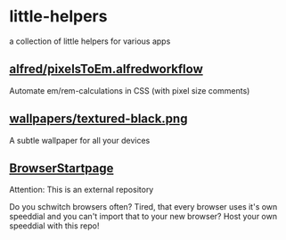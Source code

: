 # little-helpers
a collection of little helpers for various apps

## [alfred/pixelsToEm.alfredworkflow](/alfred/)
Automate em/rem-calculations in CSS (with pixel size comments)

## [wallpapers/textured-black.png](/wallpapers/)
A subtle wallpaper for all your devices

## [BrowserStartpage](https://github.com/saschadiercks/browserStartpage)
Attention: This is an external repository

Do you schwitch browsers often? Tired, that every browser uses it's own speeddial and you can't import that to your new browser? Host your own speeddial with this repo!


